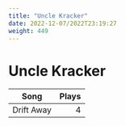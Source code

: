 ```yaml
---
title: "Uncle Kracker"
date: 2022-12-07/2022T23:19:27
weight: 449
---
```


# Uncle Kracker

 Song | Plays 
----- | -----:
Drift Away | 4

